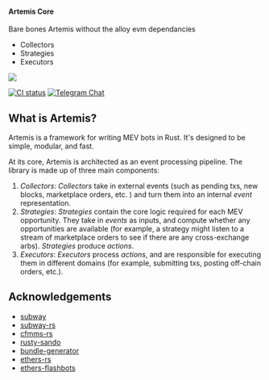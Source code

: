 #### Artemis Core
Bare bones Artemis without the alloy evm dependancies
- Collectors
- Strategies
- Executors  

![](./assets/artemis.png)


[![CI status](https://github.com/paradigmxyz/reth/workflows/ci/badge.svg)][gh-ci]
[![Telegram Chat][tg-badge]][tg-url]

[gh-ci]: https://github.com/paradigmxyz/reth/actions/workflows/rust.yml
[tg-badge]: https://img.shields.io/badge/chat-telegram-blue

## What is Artemis?

Artemis is a framework for writing MEV bots in Rust. It's designed to be simple, modular, and fast. 

At its core, Artemis is architected as an event processing pipeline. The library is made up of three main components: 

1. *Collectors*: *Collectors* take in external events (such as pending txs, new blocks, marketplace orders, etc. ) and turn them into an internal *event* representation. 
2. *Strategies*: *Strategies* contain the core logic required for each MEV opportunity. They take in *events* as inputs, and compute whether any opportunities are available (for example, a strategy might listen to a stream of marketplace orders to see if there are any cross-exchange arbs). *Strategies* produce *actions*.
3. *Executors*: *Executors* process *actions*, and are responsible for executing them in different domains (for example, submitting txs, posting off-chain orders, etc.).

## Acknowledgements

- [subway](https://github.com/libevm/subway)
- [subway-rs](https://github.com/refcell/subway-rs)
- [cfmms-rs](https://github.com/0xKitsune/cfmms-rs)
- [rusty-sando](https://github.com/mouseless-eth/rusty-sando)
- [bundle-generator](https://github.com/Alcibiades-Capital/mev_bundle_generator/blob/master/Cargo.toml)
- [ethers-rs](https://github.com/gakonst/ethers-rs)
- [ethers-flashbots](https://github.com/onbjerg/ethers-flashbots)



[tg-url]: https://t.me/artemis_devs